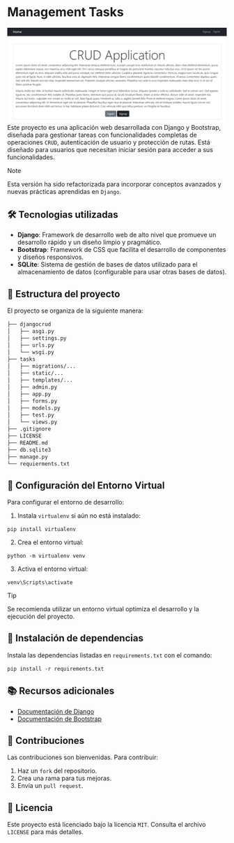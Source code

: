 # Management Tasks
![img](images/django-crud-app.jpg)
Este proyecto es una aplicación web desarrollada con Django y Bootstrap, diseñada para gestionar tareas con funcionalidades completas de operaciones `CRUD`, autenticación de usuario y protección de rutas. Está diseñado para usuarios que necesitan iniciar sesión para acceder a sus funcionalidades.

> [!NOTE]
> Esta versión ha sido refactorizada para incorporar conceptos avanzados y nuevas prácticas aprendidas en `Django`.

## 🛠️ Tecnologias utilizadas
- **Django**: Framework de desarrollo web de alto nivel que promueve un desarrollo rápido y un diseño limpio y pragmático.
- **Bootstrap**: Framework de CSS que facilita el desarrollo de componentes y diseños responsivos.
- **SQLite**: Sistema de gestión de bases de datos utilizado para el almacenamiento de datos (configurable para usar otras bases de datos).

## 📂 Estructura del proyecto
El proyecto se organiza de la siguiente manera:
```
├── djangocrud
│   ├── asgi.py 
│   ├── settings.py 
│   ├── urls.py 
│   └── wsgi.py 
├── tasks
│   ├── migrations/...
│   ├── static/...
│   ├── templates/...
│   ├── admin.py 
│   ├── app.py 
│   ├── forms.py 
│   ├── models.py
│   ├── test.py 
│   └── views.py
├── .gitignore
├── LICENSE
├── README.md
├── db.sqlite3
├── manage.py
└── requierments.txt
```

## 🔧 Configuración del Entorno Virtual
Para configurar el entorno de desarrollo:
1. Instala `virtualenv` si aún no está instalado:
```
pip install virtualenv
```
2. Crea el entorno virtual:
```
python -m virtualenv venv
```
3. Activa el entorno virtual:
```
venv\Scripts\activate
```

> [!TIP]
> Se recomienda utilizar un entorno virtual optimiza el desarrollo y la ejecución del proyecto.

## 🧾 Instalación de dependencias
Instala las dependencias listadas en `requirements.txt` con el comando:
```
pip install -r requirements.txt
```

## 📚 Recursos adicionales
* [Documentación de Django](https://docs.djangoproject.com/en/5.1/)
* [Documentación de Bootstrap](https://getbootstrap.com/docs/4.1/getting-started/introduction/)

## 📝 Contribuciones
Las contribuciones son bienvenidas. Para contribuir:
1. Haz un `fork` del repositorio.
2. Crea una rama para tus mejoras.
3. Envía un `pull request`.

## 📄 Licencia
Este proyecto está licenciado bajo la licencia `MIT`. Consulta el archivo `LICENSE` para más detalles.
